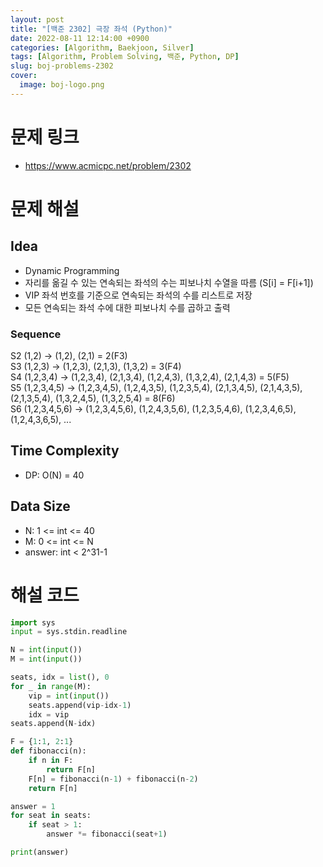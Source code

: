 ```yaml
---
layout: post
title: "[백준 2302] 극장 좌석 (Python)"
date: 2022-08-11 12:14:00 +0900
categories: [Algorithm, Baekjoon, Silver]
tags: [Algorithm, Problem Solving, 백준, Python, DP]
slug: boj-problems-2302
cover:
  image: boj-logo.png
---
```


# 문제 링크
- https://www.acmicpc.net/problem/2302

# 문제 해설

## Idea
- Dynamic Programming
- 자리를 옮길 수 있는 연속되는 좌석의 수는 피보나치 수열을 따름 (S[i] = F[i+1])
- VIP 좌석 번호를 기준으로 연속되는 좌석의 수를 리스트로 저장
- 모든 연속되는 좌석 수에 대한 피보나치 수를 곱하고 출력

### Sequence
S2 (1,2) -> (1,2), (2,1) = 2(F3)   
S3 (1,2,3) -> (1,2,3), (2,1,3), (1,3,2) = 3(F4)   
S4 (1,2,3,4) -> (1,2,3,4), (2,1,3,4), (1,2,4,3), (1,3,2,4), (2,1,4,3) = 5(F5)   
S5 (1,2,3,4,5) -> (1,2,3,4,5), (1,2,4,3,5), (1,2,3,5,4), (2,1,3,4,5), (2,1,4,3,5), (2,1,3,5,4), (1,3,2,4,5), (1,3,2,5,4) = 8(F6)   
S6 (1,2,3,4,5,6) -> (1,2,3,4,5,6), (1,2,4,3,5,6), (1,2,3,5,4,6), (1,2,3,4,6,5), (1,2,4,3,6,5), ...

## Time Complexity
- DP: O(N) = 40

## Data Size
- N: 1 <= int <= 40
- M: 0 <= int <= N
- answer: int < 2^31-1

# 해설 코드

```python
import sys
input = sys.stdin.readline

N = int(input())
M = int(input())

seats, idx = list(), 0
for _ in range(M):
    vip = int(input())
    seats.append(vip-idx-1)
    idx = vip
seats.append(N-idx)

F = {1:1, 2:1}
def fibonacci(n):
    if n in F:
        return F[n]
    F[n] = fibonacci(n-1) + fibonacci(n-2)
    return F[n]

answer = 1
for seat in seats:
    if seat > 1:
        answer *= fibonacci(seat+1)

print(answer)
```
